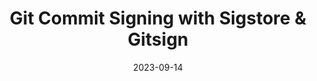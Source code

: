 ---
title: Git Commit Signing with Sigstore & Gitsign
date: 2023-09-14
tags: [Git, Sigstore, Gitsign]
draft: true
---